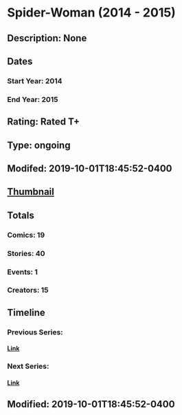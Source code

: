 # Spider-Woman (2014 - 2015)
## Description: None
## Dates
### Start Year: 2014
### End Year: 2015
## Rating: Rated T+
## Type: ongoing
## Modifed: 2019-10-01T18:45:52-0400
## [Thumbnail](http://i.annihil.us/u/prod/marvel/i/mg/6/20/5457f0a70a26e.jpg)
## Totals
### Comics: 19
### Stories: 40
### Events: 1
### Creators: 15
## Timeline
### Previous Series: 
#### [Link]()
### Next Series: 
#### [Link]()
## Modified: 2019-10-01T18:45:52-0400